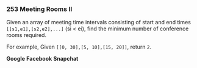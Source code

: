 ### 253 Meeting Rooms II

Given an array of meeting time intervals consisting of start and end times `[[s1,e1],[s2,e2],...]` (si < ei), find the minimum number of conference rooms required.

For example,
Given `[[0, 30],[5, 10],[15, 20]]`,
return `2`.

**Google** **Facebook** **Snapchat**

